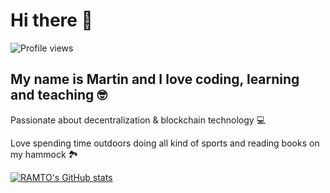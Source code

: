 # Hi there 👋

![Profile views](https://gpvc.arturio.dev/RAMTO)

##  My name is Martin and I love coding, learning and teaching 🤓

Passionate about decentralization & blockchain technology 💻

Love spending time outdoors doing all kind of sports and reading books on my hammock 🏞

[![RAMTO's GitHub stats](https://github-readme-stats.vercel.app/api?username=RAMTO&show_icons=true&theme=vue-dark)](https://github.com/RAMTO)


<!--
**RAMTO/RAMTO** is a ✨ _special_ ✨ repository because its `README.md` (this file) appears on your GitHub profile.

Here are some ideas to get you started:

- 🔭 I’m currently working on ...
- 🌱 I’m currently learning ...
- 👯 I’m looking to collaborate on ...
- 🤔 I’m looking for help with ...
- 💬 Ask me about ...
- 📫 How to reach me: ...
- 😄 Pronouns: ...
- ⚡ Fun fact: ...
-->
